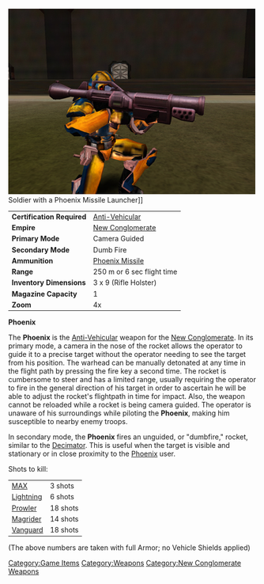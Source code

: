 ![](images/PSScreenShot0249.jpg "fig:PSScreenShot0249.jpg") Soldier with a
Phoenix Missile Launcher\]\]

|                            |                                                 |
| -------------------------- | ----------------------------------------------- |
| **Certification Required** | [Anti-Vehicular](Anti-Vehicular "wikilink")     |
| **Empire**                 | [New Conglomerate](New_Conglomerate "wikilink") |
| **Primary Mode**           | Camera Guided                                   |
| **Secondary Mode**         | Dumb Fire                                       |
| **Ammunition**             | [Phoenix Missile](Phoenix_Missile "wikilink")   |
| **Range**                  | 250 m or 6 sec flight time                      |
| **Inventory Dimensions**   | 3 x 9 (Rifle Holster)                           |
| **Magazine Capacity**      | 1                                               |
| **Zoom**                   | 4x                                              |

**Phoenix**

The **Phoenix** is the [Anti-Vehicular](Anti-Vehicular "wikilink")
weapon for the [New Conglomerate](New_Conglomerate "wikilink"). In its
primary mode, a camera in the nose of the rocket allows the operator to
guide it to a precise target without the operator needing to see the
target from his position. The warhead can be manually detonated at any
time in the flight path by pressing the fire key a second time. The
rocket is cumbersome to steer and has a limited range, usually requiring
the operator to fire in the general direction of his target in order to
ascertain he will be able to adjust the rocket's flightpath in time for
impact. Also, the weapon cannot be reloaded while a rocket is being
camera guided. The operator is unaware of his surroundings while
piloting the **Phoenix**, making him susceptible to nearby enemy troops.

In secondary mode, the **Phoenix** fires an unguided, or "dumbfire,"
rocket, similar to the [Decimator](Decimator "wikilink"). This is useful
when the target is visible and stationary or in close proximity to the
[Phoenix](Phoenix "wikilink") user.

Shots to kill:

|                                   |          |
| --------------------------------- | -------- |
| [MAX](MAX "wikilink")             | 3 shots  |
| [Lightning](Lightning "wikilink") | 6 shots  |
| [Prowler](Prowler "wikilink")     | 18 shots |
| [Magrider](Magrider "wikilink")   | 14 shots |
| [Vanguard](Vanguard "wikilink")   | 18 shots |

(The above numbers are taken with full Armor; no Vehicle Shields
applied)

[Category:Game Items](Category:Game_Items "wikilink")
[Category:Weapons](Category:Weapons "wikilink") [Category:New
Conglomerate Weapons](Category:New_Conglomerate_Weapons "wikilink")
